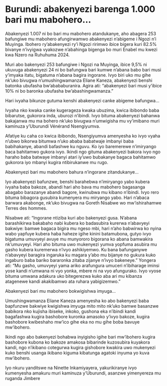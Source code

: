 # Burundi: abakenyezi barenga 1.000 bari mu mabohero…

Abakenyezi 1.007 ni bo bari mu mabohero atandukanye, aho abagera 253 bafungiwe mu mabohero afungirwamwo abakenyezi n’abigeme i Ngozi n’i Muyinga. Ibohero ry’abakenyezi ry’i Ngozi ririmwo ibice bigera kuri 82.5% bivanye n’ivyigwa vyakozwe n’abahinga bigenga bo muri Enabel mu kwezi kwa Nzero na Ruhuhuma 2024.

Muri abo bakenyezi 253 bafungiwe i Ngozi na Muyinga, ibice 9,5% ni ukuvuga abakenyezi 24 ni bo bafungwa bari kumwe n’abana babo bari musi y’imyaka itatu, bigatuma n’abana bagira ingorane. Ivyo biri uko mu gihe nk’uko bivugwa n’umushingwamanza Eliane Kaneza, abakenyezi benshi batonka ubufasha bw’abababuranira. Agira ati: “abakenyezi bari musi y’ibice 10% ni bo baronka ubufasha bw’abashingwamanza.”

Hari ivyaha bikunze gutuma kenshi abakenyezi canke abigeme bafungwa…

Ivyaha nko kwaka canke kugerageza kwaka ubuzima, kwica ibibondo baba bibarutse, gukorora inda, uburozi n’ibindi. Ivyo bituma abakenyezi bahanwa bakajanwa mu ma bohero nk’uko bivugwa n’umwigisha mu vy’imibano muri kaminuza y’Uburundi Vénérand Nsengiyumva.

Afatiye ku caha co kwica ibibondo, Nsengiyumva amenyesha ko ivyo vyaha n’ubwo bikorwa bitumwa n’uko ababa babatwaje imbanyi baba babihakanye, abandi bafashwe ku nguvu. Ko iyo baremerewe n’imiryango baca bahitamwo gukora ivyo. Ikindi ngo gituma abakenyezi bakora ivyo ngo haraho baba batwaye imbanyi atari iy’uwo bubakanye bagaca bahitamwo gukorora iyo mbanyi kugira ntibirukanwe mu rugo.

Abakenyezi bari mu mabohero bahura n’ingorane zitandukanye…

Iyo abakenyezi bafunzwe, benshi barahebwa n’imiryango yabo kubera ivyaha baba bakoze, abandi hari aho bava mu mabohero bagasanga abagabo barazanye abandi bagore, kwinubwa mu kibano n’ibindi. Ivyo rero bituma bibagora gusubira kumenyera mu miryango yabo. Hari n’abaca barwara akabonge, nk’uko bivugwa na Goreth Nisabwe wo mw’ishirahamwe Terres des hommes.

Nisabwe ati: “Ingorane ntiziba kuri abo bakenyezi gusa. N’abana barashikirwa bakabaho nabi kubera ko badasubira kurerwa n’abavyeyi bakwiye: bamwe bagaca bigira mu ngeso mbi, hari n’aho babwirwa ko nyina wabo yapfuye kubera haba haheze igihe kinini batamubona, gutyo ivyo bigatuma umuvyeyi avuye mu munyororo bigorana ko abana bamwakira nk’umuvyeyi.  Hari aho bituma uwo mukenyezi yumva yopfuma asubira mu gasho kubera kuremerwa n’ivyo ashikiyemwo. Ku bana bafunganywe n’abavyeyi baragira ingaruka ku magara y’abo mu bijanye no gukura kuko ingaburo baba bariko bararonka zitaba  zijanye n’ivyo bakeneye.”
Yongera ati: “Mu gasho, umuvyeyi yama ariko arafungura umuceri n’ibiharage iminsi yose kandi n’umwana ni vyo yonka, mbere ni na vyo afungurako. Ivyo vyose bituma umwana adakura uko bitegerezwa kuko aba ari mu kibanza atagenewe kandi akakibamwo ata ruhara yabigizemwo.”

Abakenyezi bari mu mabohero bokwigishwa imyuga…

Umushingwamanza Eliane Kaneza amenyesha ko abo bakenyezi baba bapfunzwe bakwiye kwigishwa imyuga mito mito nk’uko bamwe basanzwe babikora nko kujisha ibiseke, inkoko, gushona eka n’ibindi kandi bagafashwa kugira bashobore kuronka amasoko y’ivyo bakoze, kugira bashobore kwibeshaho mw’ico gihe eka no mu gihe boba bavuye mw’ibohero.

Ikindi ngo abo bakenyezi bohabwa inyigisho igihe bari mw’ibohero kugira bashobore kubona ko bakoze amakosa bibarinde kuzosubira kuyakora kandi, ngo n’ikibano cotegurwa kugira gishobore kwakira uwo mukenyezi kuko benshi usanga ikibano kiguma kibatunga agatoki inyuma yo kuva mw’ibohero.

Iyo nkuru yanditswe na Ninette Inkamiyayera, yakurikiranye ivyo kumenyesha amakuru muri kaminuza y’Uburundi, asanzwe yimenyereza mu ruganda Jimbere